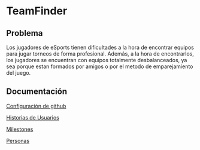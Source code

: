 # TeamFinder
## Problema

Los jugadores de eSports tienen dificultades a la hora de encontrar equipos para jugar torneos de forma profesional. Además, a la hora de encontrarlos, los jugadores se encuentran con equipos totalmente desbalanceados, ya sea porque estan formados por amigos o por el metodo de emparejamiento del juego.

## Documentación
[Configuración de github](./docs/conf.md)

[Historias de Usuarios](./docs/historiasUsuario.md)

[Milestones](./docs/milestones.md)

[Personas](./docs/user_journey.md)
